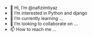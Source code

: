 - 👋 Hi, I’m @nafizimtiyaz
- 👀 I’m interested in Python and django
- 🌱 I’m currently learning ...
- 💞️ I’m looking to collaborate on ...
- 📫 How to reach me ...

<!---
nafizimtiyaz/nafizimtiyaz is a ✨ special ✨ repository because its `README.md` (this file) appears on your GitHub profile.
You can click the Preview link to take a look at your changes.
--->

